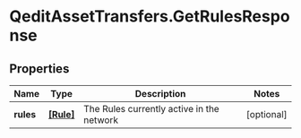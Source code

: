 # QeditAssetTransfers.GetRulesResponse

## Properties
Name | Type | Description | Notes
------------ | ------------- | ------------- | -------------
**rules** | [**[Rule]**](Rule.md) | The Rules currently active in the network | [optional] 


